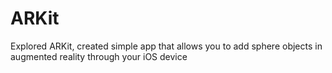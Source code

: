 # ARKit

Explored ARKit, created simple app that allows you to add sphere objects in augmented reality through your iOS device
